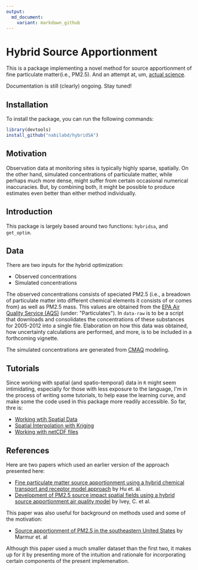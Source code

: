 ```yaml
---
output:
  md_document:
    variant: markdown_github
---
```


<!-- README.md is generated from README.Rmd. Please edit that file -->




# Hybrid Source Apportionment

This is a package implementing a novel method for source apportionment of fine particulate matter(i.e., PM2.5). And an attempt at, um, [actual science](http://simplystatistics.org/2013/01/23/statisticians-and-computer-scientists-if-there-is-no-code-there-is-no-paper/).

Documentation is still (clearly) ongoing. Stay tuned!

## Installation

To install the package, you can run the following commands:


```r
library(devtools)
install_github("nabilabd/hybridSA")
```


## Motivation

Observation data at monitoring sites is typically highly sparse, spatially. On the other hand, simulated concentrations of particulate matter, while perhaps much more dense, might suffer from certain occasional numerical inaccuracies. But, by combining both, it might be possible to produce estimates even better than either method individually. 


## Introduction






This package is largely based around two functions: `hybridsa`, and `get_optim`.


## Data

There are two inputs for the hybrid optimization: 

* Observed concentrations
* Simulated concentrations

The observed concentrations consists of speciated PM2.5 (i.e., a breadown of particulate matter into different chemical elements it consists of or comes from) as well as PM2.5 mass. This values are obtained from the [EPA Air Quality Service (AQS)](http://aqsdr1.epa.gov/aqsweb/aqstmp/airdata/download_files.html#Daily) (under: "Particulates"). In `data-raw` is to be a script that downloads and consolidates the concentrations of these substances for 2005-2012 into a single file. Elaboration on how this data was obtained, how uncertainty calculations are performed, and more, is to be included in a forthcoming vignette.

The simulated concentrations are generated from [CMAQ](https://www.cmascenter.org/cmaq/) modeling. 

## Tutorials 

Since working with spatial (and spatio-temporal) data in `R` might seem intimidating, especially for those with less exposure to the language, I'm in the process of writing some tutorials, to help ease the learning curve, and make some the code used in this package more readily accessible. So far, thre is: 
* [Working wtih Spatial Data](http://rpubs.com/nabilabd/134781)
* [Spatial Interpolation with Kriging](http://rpubs.com/nabilabd/118172) 
* [Working with netCDF files](http://rpubs.com/nabilabd/119121)


## References

Here are two papers which used an earlier version of the approach presented here: 
* [Fine particulate matter source apportionment using a hybrid chemical transport and receptor model approach](http://atmos-chem-phys.net/14/5415/2014/) by Hu et. al.
* [Development of PM2.5 source impact spatial fields using a hybrid source apportionment air quality model](http://www.geosci-model-dev.net/8/2153/2015/gmd-8-2153-2015.html) by Ivey, C. et al.

This paper was also useful for background on methods used and some of the motivation:
* [Source apportionment of PM2.5 in the southeastern United States](http://www.sciencedirect.com/science/article/pii/S1352231005011945) by Marmur et. al

Although this paper used a much smaller dataset than the first two, it makes up for it by presenting more of the intuition and rationale for incorporating certain components of the present implemenation.
